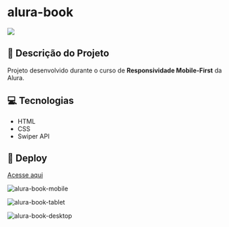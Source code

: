 # alura-book
<p align="left">
   <img src="http://img.shields.io/static/v1?label=STATUS&message=CONCLUIDO&color=GREEN&style=for-the-badge"/>
</p>

## :memo: Descrição do Projeto

Projeto desenvolvido durante o curso de <strong>Responsividade Mobile-First</strong> da Alura.

## 💻 Tecnologias 
- HTML
- CSS
- Swiper API

## 🚀 Deploy

[Acesse aqui](https://luizaboaventura.github.io/alura-book/)

![alura-book-mobile](https://user-images.githubusercontent.com/110929562/217963174-31114085-2a95-40db-b76a-b0dfcb23ac0b.png)

![alura-book-tablet](https://user-images.githubusercontent.com/110929562/217963326-4f75d120-b544-442e-a63c-d9bff24045e5.png)

![alura-book-desktop](https://user-images.githubusercontent.com/110929562/217963079-d27ae425-825b-4256-a007-4be2a9f4cf12.png)


